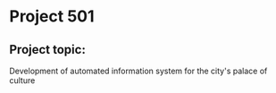 # Project 501
## Project topic:
Development of automated
information system for the city's palace of culture
